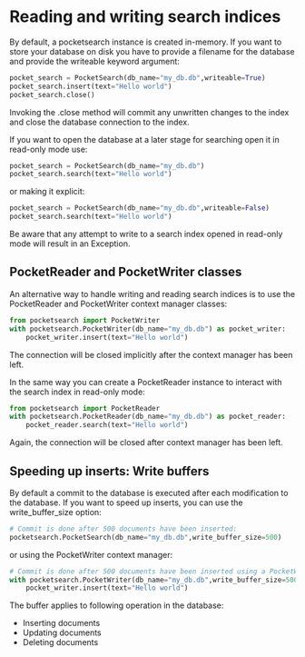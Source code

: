 # Reading and writing search indices

By default, a pocketsearch instance is created in-memory. If you want to store 
your database on disk you have to provide a filename for the database and provide the writeable keyword argument:

```Python
pocket_search = PocketSearch(db_name="my_db.db",writeable=True)
pocket_search.insert(text="Hello world")
pocket_search.close()
```

Invoking the .close method will commit any unwritten changes to the index and close 
the database connection to the index.

If you want to open the database at a later stage for searching open it in 
read-only mode use:

```Python
pocket_search = PocketSearch(db_name="my_db.db")
pocket_search.search(text="Hello world")
```

or making it explicit:

```Python
pocket_search = PocketSearch(db_name="my_db.db",writeable=False)
pocket_search.search(text="Hello world")
```

Be aware that any attempt to write to a search index opened in read-only mode will 
result in an Exception.

## PocketReader and PocketWriter classes

An alternative way to handle writing and reading search indices is to use the PocketReader
and PocketWriter context manager classes:

```Python
from pocketsearch import PocketWriter
with pocketsearch.PocketWriter(db_name="my_db.db") as pocket_writer:
    pocket_writer.insert(text="Hello world")
```

The connection will be closed implicitly after the context manager has been left. 

In the same way you can create a PocketReader instance to interact with the search 
index in read-only mode:

```Python
from pocketsearch import PocketReader
with pocketsearch.PocketReader(db_name="my_db.db") as pocket_reader:
    pocket_reader.search(text="Hello world")
```

Again, the connection will be closed after context manager has been left.

## Speeding up inserts: Write buffers

By default a commit to the database is executed after each modification to the database. 
If you want to speed up inserts, you can use the write_buffer_size option:

```Python
# Commit is done after 500 documents have been inserted:
pocketsearch.PocketSearch(db_name="my_db.db",write_buffer_size=500)
```

or using the PocketWriter context manager:

```Python
# Commit is done after 500 documents have been inserted using a PocketWriter
with pocketsearch.PocketWriter(db_name="my_db.db",write_buffer_size=500) as pocket_writer:
    pocket_writer.insert(text="Hello world")
```

The buffer applies to following operation in the database:

* Inserting documents
* Updating documents
* Deleting documents



